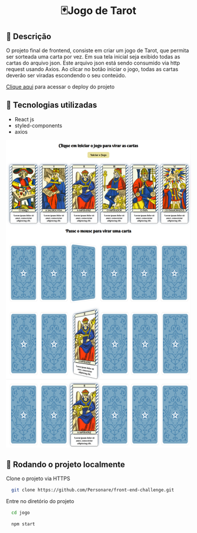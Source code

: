 ##  <h1 align="center">🃏Jogo de Tarot</h1>

## 📝 Descrição
O projeto final de frontend, consiste em criar um jogo de Tarot, que permita ser sorteada uma carta por vez. Em sua tela inicial seja exibido todas as cartas do arquivo json. Este arquivo json está sendo consumido via http request usando Axios. Ao clicar no botão iniciar o jogo, todas as cartas deverão ser viradas escondendo o seu conteúdo.

[Clique aqui](tarot-sigma-one.vercel.app) para acessar o deploy do projeto

## 🚀 Tecnologias utilizadas
- React js
- styled-components
- axios

![imagem](imagem.png)


## <h2>🔄 Rodando o projeto localmente</h2>  
  
Clone o projeto via HTTPS

```bash
  git clone https://github.com/Personare/front-end-challenge.git
```

Entre no diretório do projeto

```bash
  cd jogo
```

```bash
  npm start
```
